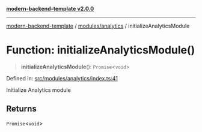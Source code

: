 [**modern-backend-template v2.0.0**](../../../README.md)

***

[modern-backend-template](../../../modules.md) / [modules/analytics](../README.md) / initializeAnalyticsModule

# Function: initializeAnalyticsModule()

> **initializeAnalyticsModule**(): `Promise`\<`void`\>

Defined in: [src/modules/analytics/index.ts:41](https://github.com/maemreyo/saas-4cus-nodejs/blob/2a5b3f3aa11335dfa561e80e1feabb8e6084261e/src/modules/analytics/index.ts#L41)

Initialize Analytics module

## Returns

`Promise`\<`void`\>
